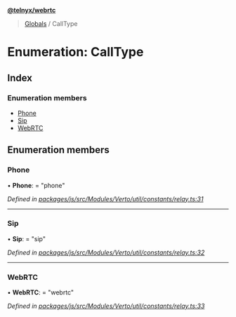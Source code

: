 **[@telnyx/webrtc](../README.md)**

> [Globals](../README.md) / CallType

# Enumeration: CallType

## Index

### Enumeration members

* [Phone](calltype.md#phone)
* [Sip](calltype.md#sip)
* [WebRTC](calltype.md#webrtc)

## Enumeration members

### Phone

•  **Phone**:  = "phone"

*Defined in [packages/js/src/Modules/Verto/util/constants/relay.ts:31](https://github.com/team-telnyx/webrtc/blob/main/packages/js/src/Modules/Verto/util/constants/relay.ts#L31)*

___

### Sip

•  **Sip**:  = "sip"

*Defined in [packages/js/src/Modules/Verto/util/constants/relay.ts:32](https://github.com/team-telnyx/webrtc/blob/main/packages/js/src/Modules/Verto/util/constants/relay.ts#L32)*

___

### WebRTC

•  **WebRTC**:  = "webrtc"

*Defined in [packages/js/src/Modules/Verto/util/constants/relay.ts:33](https://github.com/team-telnyx/webrtc/blob/main/packages/js/src/Modules/Verto/util/constants/relay.ts#L33)*

